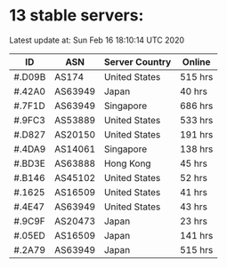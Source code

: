 # 13 stable servers:

Latest update at: Sun Feb 16 18:10:14 UTC 2020

| ID | ASN | Server Country | Online |
| -- | --- | -------------- | ------ |
| #.D09B | AS174 | United States | 515 hrs |
| #.42A0 | AS63949 | Japan | 40 hrs |
| #.7F1D | AS63949 | Singapore | 686 hrs |
| #.9FC3 | AS53889 | United States | 533 hrs |
| #.D827 | AS20150 | United States | 191 hrs |
| #.4DA9 | AS14061 | Singapore | 138 hrs |
| #.BD3E | AS63888 | Hong Kong | 45 hrs |
| #.B146 | AS45102 | United States | 52 hrs |
| #.1625 | AS16509 | United States | 41 hrs |
| #.4E47 | AS63949 | United States | 43 hrs |
| #.9C9F | AS20473 | Japan | 23 hrs |
| #.05ED | AS16509 | Japan | 141 hrs |
| #.2A79 | AS63949 | Japan | 515 hrs |

